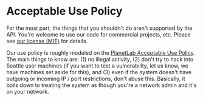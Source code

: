 # Acceptable Use Policy

For the most part, the things that you shouldn't do aren't supported by the API. You're welcome to use our code for commercial projects, etc. Please see [our license (MIT)](https://seattle.poly.edu/browser/seattle/trunk/LICENSE.txt) for details. 

Our use policy is roughly modeled on the [PlanetLab Acceptable Use Policy](http://www.planet-lab.org/aup).  The main things to know are: (1) no illegal activity, (2) don't try to hack into Seattle user machines (if you want to test a vulnerability, let us know, we have machines set aside for this), and (3) even if the system doesn't have outgoing or incoming IP / port restrictions, don't abuse this. Basically, it boils down to treating the system as though you're a network admin and it's on your network.